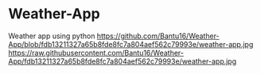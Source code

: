 # Weather-App
Weather app using python
https://github.com/Bantu16/Weather-App/blob/fdb13211327a65b8fde8fc7a804aef562c79993e/weather-app.jpg
https://raw.githubusercontent.com/Bantu16/Weather-App/fdb13211327a65b8fde8fc7a804aef562c79993e/weather-app.jpg

